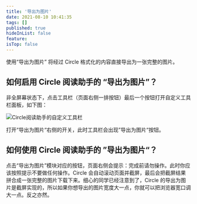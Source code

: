 ```yaml
---
title: '导出为图片'
date: 2021-08-10 10:41:35
tags: []
published: true
hideInList: false
feature: 
isTop: false
---
```

使用“导出为图片” 将经过 Circle 格式化的内容直接导出为一张完整的图片。

如何启用 Circle 阅读助手的 “导出为图片”？
--------------------------

非全屏幕状态下，点击工具栏（页面右侧一排按钮）最后一个按钮打开自定义工具栏面板，如下图：

![Circle阅读助手的自定义工具栏](https://ranhe.xyz/post-images/1628559693236.png)

打开“导出为图片“右侧的开关，此时工具栏会出现”导出为图片“按钮。

如何使用 Circle 阅读助手的 ”导出为图片“？
--------------------------

点击“导出为图片”模块对应的按钮，页面右侧会提示：完成前请勿操作。此时你应该按照提示不要做任何操作。Circle 会自动滚动页面并截屏，最后会把截屏结果拼合成一张完整的图片下载下来。细心的同学已经注意到了，Circle 的导出为图片是截屏实现的，所以如果你想导出的图片宽度大一点，你就可以把浏览器宽口调大一点。反之亦然。